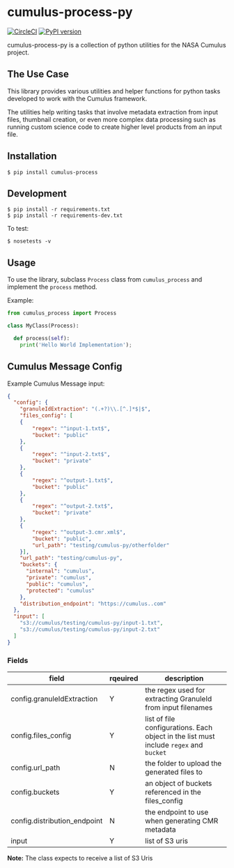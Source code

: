 # cumulus-process-py

[![CircleCI](https://circleci.com/gh/cumulus-nasa/cumulus-process-py.svg?style=svg&circle-token=6564d296f06c4d8d2925e220c4a213267dc70c00)](https://circleci.com/gh/cumulus-nasa/cumulus-process-py)
[![PyPI version](https://badge.fury.io/py/cumulus-process.svg)](https://badge.fury.io/py/cumulus-process)

cumulus-process-py is a collection of python utilities for the NASA Cumulus project.

## The Use Case

This library provides various utilities and helper functions for python tasks developed to work with the Cumulus framework.

The utilities help writing tasks that involve metadata extraction from input files, thumbnail creation, or even more complex data processing such as running custom science code to create higher level products from an input file.

## Installation

    $ pip install cumulus-process

## Development

    $ pip install -r requirements.txt
    $ pip install -r requirements-dev.txt

To test:

    $ nosetests -v

## Usage

To use the library, subclass `Process` class from `cumulus_process` and implement the `process` method.

Example:

```python
from cumulus_process import Process

class MyClass(Process):

  def process(self):
    print('Hello World Implementation');

```

## Cumulus Message Config
Example Cumulus Message input:

```json
{
  "config": {
    "granuleIdExtraction": "(.+?)\\.[^.]*$|$",
    "files_config": [
    {
        "regex": "^input-1.txt$",
        "bucket": "public"
    },
    {
        "regex": "^input-2.txt$",
        "bucket": "private"
    },
    {
        "regex": "^output-1.txt$",
        "bucket": "public"
    },
    {
        "regex": "^output-2.txt$",
        "bucket": "private"
    },
    {
        "regex": "^output-3.cmr.xml$",
        "bucket": "public",
        "url_path": "testing/cumulus-py/otherfolder"
    }],
    "url_path": "testing/cumulus-py",
    "buckets": {
      "internal": "cumulus",
      "private": "cumulus",
      "public": "cumulus",
      "protected": "cumulus"
    },
    "distribution_endpoint": "https://cumulus..com"
  },
  "input": [
    "s3://cumulus/testing/cumulus-py/input-1.txt",
    "s3://cumulus/testing/cumulus-py/input-2.txt"
  ]
}
```

### Fields
| field | rqeuired | description
| ----- | -------  | -----------
| config.granuleIdExtraction | Y |the regex used for extracting GranuleId from input filenames
| config.files_config | Y |list of file configurations. Each object in the list must include `regex` and `bucket`
| config.url_path | N | the folder to upload the generated files to
| config.buckets | Y | an object of buckets referenced in the files_config
| config.distribution_endpoint | N | the endpoint to use when generating CMR metadata
| input | Y | list of S3 uris


**Note:** The class expects to receive a list of S3 Uris

